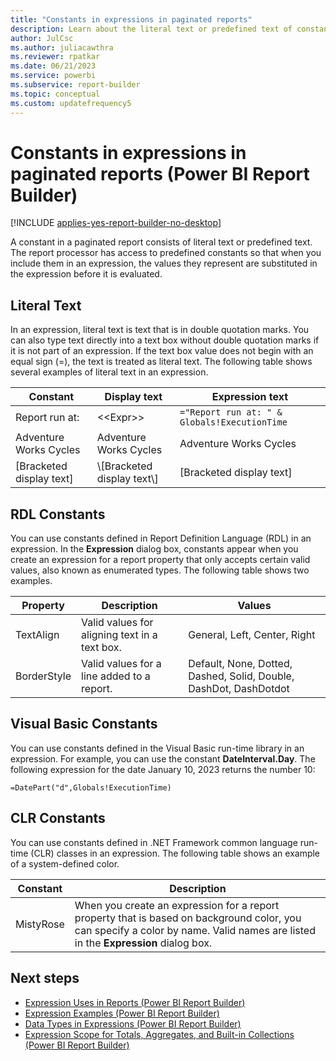 ```yaml
---
title: "Constants in expressions in paginated reports"
description: Learn about the literal text or predefined text of constants in expressions for your paginated reports in Power BI Report Builder.
author: JulCsc
ms.author: juliacawthra
ms.reviewer: rpatkar
ms.date: 06/21/2023
ms.service: powerbi
ms.subservice: report-builder
ms.topic: conceptual
ms.custom: updatefrequency5
---
```

# Constants in expressions in paginated reports (Power BI Report Builder)

[!INCLUDE [applies-yes-report-builder-no-desktop](../../includes/applies-yes-report-builder-no-desktop.md)]

  A constant in a paginated report consists of literal text or predefined text. The report processor has access to predefined constants so that when you include them in an expression, the values they represent are substituted in the expression before it is evaluated.  
  
  
## Literal Text  
 In an expression, literal text is text that is in double quotation marks. You can also type text directly into a text box without double quotation marks if it is not part of an expression. If the text box value does not begin with an equal sign (=), the text is treated as literal text. The following table shows several examples of literal text in an expression.  
  
|Constant|Display text|Expression text|  
|--------------|------------------|---------------------|  
|Report run at:|<\<Expr>>|`="Report run at: " & Globals!ExecutionTime`|  
|Adventure Works Cycles|Adventure Works Cycles|Adventure Works Cycles|  
|[Bracketed display text]|\\[Bracketed display text\\]|[Bracketed display text]|  
  
## RDL Constants  
 You can use constants defined in Report Definition Language (RDL) in an expression. In the **Expression** dialog box, constants appear when you create an expression for a report property that only accepts certain valid values, also known as enumerated types. The following table shows two examples.  
  
|Property|Description|Values|  
|--------------|-----------------|------------|  
|TextAlign|Valid values for aligning text in a text box.|General, Left, Center, Right|  
|BorderStyle|Valid values for a line added to a report.|Default, None, Dotted, Dashed, Solid, Double, DashDot, DashDotdot|  
  
## Visual Basic Constants  
 You can use constants defined in the Visual Basic run-time library in an expression. For example, you can use the constant **DateInterval.Day**. The following expression for the date January 10, 2023 returns the number 10:  
  
 `=DatePart("d",Globals!ExecutionTime)`  
  
## CLR Constants  
 You can use constants defined in .NET Framework common language run-time (CLR) classes in an expression. The following table shows an example of a system-defined color.  
  
|Constant|Description|  
|--------------|-----------------|  
|MistyRose|When you create an expression for a report property that is based on background color, you can specify a color by name. Valid names are listed in the **Expression** dialog box.|  
  
## Next steps

- [Expression Uses in Reports (Power BI Report Builder)](./expression-uses-reports-report-builder.md)
- [Expression Examples (Power BI Report Builder)](./report-builder-expression-examples.md)
- [Data Types in Expressions (Power BI Report Builder)](./data-types-expressions-report-builder.md)
- [Expression Scope for Totals, Aggregates, and Built-in Collections (Power BI Report Builder)](./expression-scope-for-totals-aggregates-and-built-in-collections.md)
